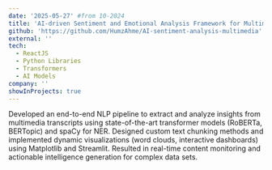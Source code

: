 ```yaml
---
date: '2025-05-27' #from 10-2024
title: 'AI-driven Sentiment and Emotional Analysis Framework for Multimedia Content'
github: 'https://github.com/HumzAhme/AI-sentiment-analysis-multimedia'
external: ''
tech:
  - ReactJS
  - Python Libraries
  - Transformers
  - AI Models
company: ''
showInProjects: true
---
```


Developed an end-to-end NLP pipeline to extract and analyze insights from multimedia transcripts using state-of-the-art transformer models (RoBERTa, BERTopic) and spaCy for NER. Designed custom text chunking methods and implemented dynamic visualizations (word clouds, interactive dashboards) using Matplotlib and Streamlit. Resulted in real-time content monitoring and actionable intelligence generation for complex data sets.
